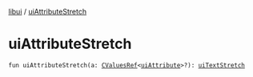 [libui](index.md) / [uiAttributeStretch](./ui-attribute-stretch.md)

# uiAttributeStretch

`fun uiAttributeStretch(a: `[`CValuesRef`](../kotlinx.cinterop/-c-values-ref/index.md)`<`[`uiAttribute`](ui-attribute.md)`>?): `[`uiTextStretch`](ui-text-stretch.md)